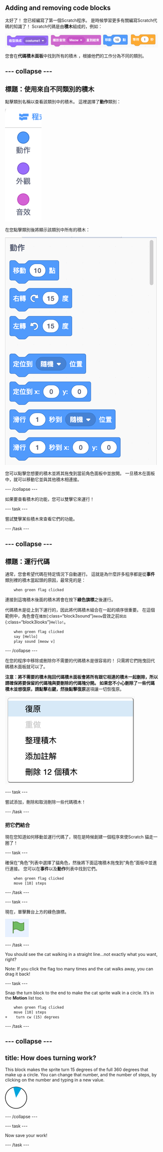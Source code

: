 ## Adding and removing code blocks

太好了！ 您已經編寫了第一個Scratch程序。 是時候學習更多有關編寫Scratch代碼的知識了！ Scratch代碼是由**積木**組成的，例如：

![](images/code1.png)

您會在**代碼積木面板**中找到所有的積木 ，根據他們的工作分為不同的類別。

## \--- collapse \---

## 標題：使用來自不同類別的積木

點擊類別名稱以查看該類別中的積木。 這裡選擇了**動作**類別：

![](images/code2a.png)

在您點擊類別後將顯示該類別中所有的積木：

![](images/code2b.png)

您可以點擊您想要的積木並將其拖曳到當前角色面板中並放開。 一旦積木在面板中，就可以移動它並與其他積木相連接。

\--- /collapse \---

如果要查看積木的功能，您可以雙擊它來運行！

\--- task \---

嘗試雙擊某些積木來查看它們的功能。

\--- /task \---

## \--- collapse \---

## 標題：運行代碼

通常，您會希望代碼在特定情況下自動運行。 這就是為什麼許多程序都是從**事件**類別裡的積木當起頭的原因，最常見的是：

```blocks3
    when green flag clicked
```

連接到這塊積木後面的積木將會在按下**綠色旗標**之後運行。

代碼積木是從上到下運行的，因此將代碼積木組合在一起的順序很重要。 在這個範例中，角色會在`播放`{:class=“block3sound”}`meow`音效之前`說出`{:class=“block3looks”}`Hello!`。

```blocks3
    when green flag clicked
    say [Hello]
    play sound [meow v]
```

\--- /collapse \---

在您的程序中移除或刪除你不需要的代碼積木是很容易的！ 只需將它們拖曳回代碼積木面板就可以了。

**注意：**將不需要的積木拖回代碼積木面板會將所有跟它相連的積木一起刪除，所以請確保將要保留的代碼塊與要刪除的代碼塊分開。 如果您不小心刪除了一些代碼積木並想復原，請點擊右鍵，然後點擊**復原**選項讓一切恢復原。

![](images/code6.png)

\--- task \---

嘗試添加，刪除和取消刪除一些代碼積木！

\--- /task \---

### 把它們結合

現在您知道如何移動並運行代碼了，現在是時候創建一個程序來使Scratch 貓走一圈了！

\--- task \---

確保在“角色”列表中選擇了貓角色，然後將下面這塊積木拖曳到“角色”面板中並進行連接。 您可以在**事件**以及**動作**列表中找到它們。

```blocks3
    when green flag clicked
    move [10] steps
```

\--- /task \---

\--- task \---

現在，單擊舞台上方的綠色旗標。

![](images/code7.png)

\--- /task \---

You should see the cat walking in a straight line...not exactly what you want, right?

Note: If you click the flag too many times and the cat walks away, you can drag it back!

\--- task \---

Snap the turn block to the end to make the cat sprite walk in a circle. It’s in the **Motion** list too.

```blocks3
    when green flag clicked
    move [10] steps
+    turn cw (15) degrees
```

\--- /task \---

## \--- collapse \---

## title: How does turning work?

This block makes the sprite turn 15 degrees of the full 360 degrees that make up a circle. You can change that number, and the number of steps, by clicking on the number and typing in a new value.

![](images/code9.png)

\--- /collapse \---

\--- task \---

Now save your work!

\--- /task \---